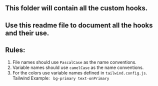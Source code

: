 ## This folder will contain all the custom hooks.

## Use this readme file to document all the hooks and their use.

## Rules:

1. File names should use `PascalCase` as the name conventions.
2. Variable names should use `camelCase` as the name conventions.
3. For the colors use variable names defined in `tailwind.config.js`. Tailwind Example: ` bg-primary text-onPrimary`
